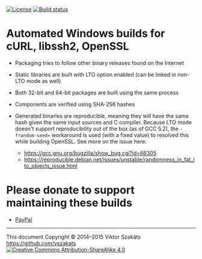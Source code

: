 [![License](https://img.shields.io/badge/license-MIT-blue.svg)](LICENSE.txt)
[![Build status](https://ci.appveyor.com/api/projects/status/4bx4006pge6jbqch/branch/master?svg=true)](https://ci.appveyor.com/project/vsz/harbour-deps/branch/master)

# Automated Windows builds for cURL, libssh2, OpenSSL

  - Packaging tries to follow other binary releases found on the Internet
  - Static libraries are built with LTO option enabled (can be linked in non-LTO mode as well)
  - Both 32-bit and 64-bit packages are built using the same process
  - Components are verified using SHA-256 hashes
  - Generated binaries are reproducible, meaning they will have the same
    hash given the same input sources and C compiler. Because LTO mode
    doesn't support reproducibility out of the box (as of GCC 5.2), the
    `-frandom-seed=` workaround is used (with a fixed value) to resolved
    this while building OpenSSL. See more on the issue here:

       * <https://gcc.gnu.org/bugzilla/show_bug.cgi?id=66305>
       * <https://reproducible.debian.net/issues/unstable/randomness_in_fat_lto_objects_issue.html>

# Please donate to support maintaining these builds

  - [PayPal](https://www.paypal.com/cgi-bin/webscr?cmd=_s-xclick&hosted_button_id=BPSZQYKXMQJYG)

---
This document Copyright &copy;&nbsp;2014&ndash;2015 Viktor Szakáts <https://github.com/vszakats><br />
[![Creative Commons Attribution-ShareAlike 4.0](https://rawgit.com/cc-icons/cc-icons/master/fonts/cc-icons-svg/small.by-sa.svg)](https://creativecommons.org/licenses/by-sa/4.0/)
